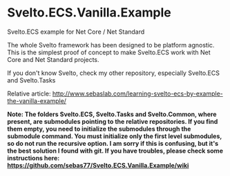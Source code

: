 # Svelto.ECS.Vanilla.Example
Svelto.ECS example for Net Core / Net Standard

The whole Svelto framework has been designed to be platform agnostic. This is the simplest proof of concept to make Svelto.ECS work with Net Core and Net Standard projects. 

If you don't know Svelto, check my other repository, especially Svelto.ECS and Svelto.Tasks

Relative article: http://www.sebaslab.com/learning-svelto-ecs-by-example-the-vanilla-example/

**Note: The folders Svelto.ECS, Svelto.Tasks and Svelto.Common, where present, are submodules pointing to the relative repositories. If you find them empty, you need to initialize the submodules through the submodule command. You must initialize only the first level submodules, so do not run the recursive option. I am sorry if this is confusing, but it's the best solution I found with git. If you have troubles, please check some instructions here: https://github.com/sebas77/Svelto.ECS.Vanilla.Example/wiki**
